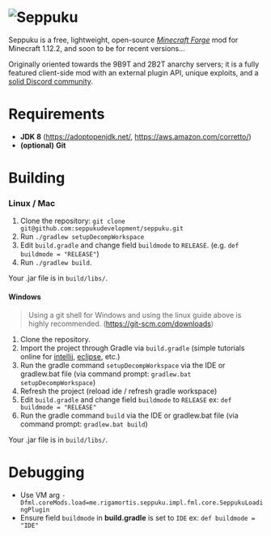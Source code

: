 # ![Seppuku](res/seppuku_full.png)

Seppuku is a free, lightweight, open-source [_Minecraft Forge_](https://files.minecraftforge.net/) mod for Minecraft 1.12.2, and soon to be for recent versions...

Originally oriented towards the 9B9T and 2B2T anarchy servers; it is a fully featured client-side mod with an external plugin API, unique exploits, and a [solid Discord community](https://discord.gg/UzWBZPe).

# Requirements
- **JDK 8** (https://adoptopenjdk.net/, https://aws.amazon.com/corretto/)
- __(optional)__ **Git**

# Building

### Linux / Mac
1. Clone the repository: `git clone git@github.com:seppukudevelopment/seppuku.git`
2. Run `./gradlew setupDecompWorkspace` 
3. Edit `build.gradle` and change field `buildmode` to `RELEASE`. (e.g. `def
 buildmode = "RELEASE"`)
4. Run `./gradlew build`.

Your .jar file is in `build/libs/`.

#### Windows
> Using a git shell for Windows and using the linux guide above is highly recommended. (https://git-scm.com/downloads) 
1. Clone the repository.
2. Import the project through Gradle via `build.gradle` (simple tutorials online for 
[intellij](https://stackoverflow.com/questions/31256356/how-to-import-gradle-projects-in-intellij), 
[eclipse](https://stackoverflow.com/questions/10722773/import-existing-gradle-git-project-into-eclipse), etc.)
3. Run the gradle command `setupDecompWorkspace` via the IDE or gradlew.bat file (via command prompt: `gradlew.bat setupDecompWorkspace`) 
4. Refresh the project (reload ide / refresh gradle workspace)
5. Edit `build.gradle` and change field `buildmode` to `RELEASE` ex: `def
buildmode = "RELEASE"`
6. Run the gradle command `build` via the IDE or gradlew.bat file (via
 command prompt: `gradlew.bat build`) 
 
Your .jar file is in `build/libs/`.

# Debugging
- Use VM arg `-Dfml.coreMods.load=me.rigamortis.seppuku.impl.fml.core.SeppukuLoadingPlugin`
- Ensure field `buildmode` in **build.gradle** is set to `IDE` ex: `def buildmode = "IDE"`
